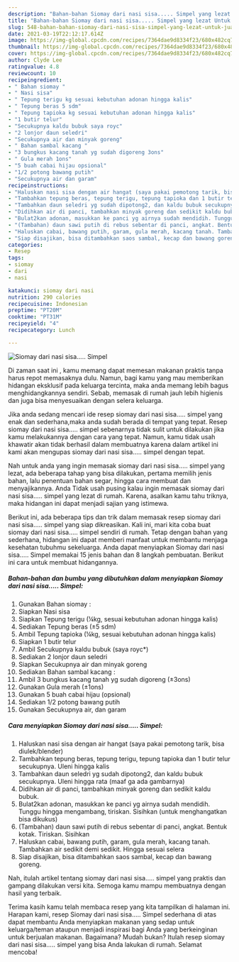 ```yaml
---
description: "Bahan-bahan Siomay dari nasi sisa..... Simpel yang lezat Untuk Jualan"
title: "Bahan-bahan Siomay dari nasi sisa..... Simpel yang lezat Untuk Jualan"
slug: 548-bahan-bahan-siomay-dari-nasi-sisa-simpel-yang-lezat-untuk-jualan
date: 2021-03-19T22:12:17.614Z
image: https://img-global.cpcdn.com/recipes/7364dae9d8334f23/680x482cq70/siomay-dari-nasi-sisa-simpel-foto-resep-utama.jpg
thumbnail: https://img-global.cpcdn.com/recipes/7364dae9d8334f23/680x482cq70/siomay-dari-nasi-sisa-simpel-foto-resep-utama.jpg
cover: https://img-global.cpcdn.com/recipes/7364dae9d8334f23/680x482cq70/siomay-dari-nasi-sisa-simpel-foto-resep-utama.jpg
author: Clyde Lee
ratingvalue: 4.8
reviewcount: 10
recipeingredient:
- " Bahan siomay "
- " Nasi sisa"
- " Tepung terigu kg sesuai kebutuhan adonan hingga kalis"
- " Tepung beras 5 sdm"
- " Tepung tapioka kg sesuai kebutuhan adonan hingga kalis"
- "1 butir telur"
- "Secukupnya kaldu bubuk saya royc"
- "2 lonjor daun seledri"
- "Secukupnya air dan minyak goreng"
- " Bahan sambal kacang "
- "3 bungkus kacang tanah yg sudah digoreng 3ons"
- " Gula merah 1ons"
- "5 buah cabai hijau opsional"
- "1/2 potong bawang putih"
- "Secukupnya air dan garam"
recipeinstructions:
- "Haluskan nasi sisa dengan air hangat (saya pakai pemotong tarik, bisa diulek/blender)"
- "Tambahkan tepung beras, tepung terigu, tepung tapioka dan 1 butir telur secukupnya. Uleni hingga kalis"
- "Tambahkan daun seledri yg sudah dipotong2, dan kaldu bubuk secukupnya. Uleni hingga rata (maaf ga ada gambarnya)"
- "Didihkan air di panci, tambahkan minyak goreng dan sedikit kaldu bubuk."
- "Bulat2kan adonan, masukkan ke panci yg airnya sudah mendidih. Tunggu hingga mengambang, tiriskan. Sisihkan (untuk menghangatkan bisa dikukus)"
- "(Tambahan) daun sawi putih di rebus sebentar di panci, angkat. Bentuk kotak. Tiriskan. Sisihkan"
- "Haluskan cabai, bawang putih, garam, gula merah, kacang tanah. Tambahkan air sedikit demi sedikit. Hingga sesuai selera"
- "Siap disajikan, bisa ditambahkan saos sambal, kecap dan bawang goreng."
categories:
- Resep
tags:
- siomay
- dari
- nasi

katakunci: siomay dari nasi 
nutrition: 290 calories
recipecuisine: Indonesian
preptime: "PT20M"
cooktime: "PT31M"
recipeyield: "4"
recipecategory: Lunch

---
```



![Siomay dari nasi sisa..... Simpel](https://img-global.cpcdn.com/recipes/7364dae9d8334f23/680x482cq70/siomay-dari-nasi-sisa-simpel-foto-resep-utama.jpg)

Di zaman  saat ini , kamu memang dapat memesan makanan praktis tanpa harus repot memasaknya dulu. Namun, bagi kamu yang mau memberikan hidangan eksklusif pada keluarga tercinta, maka anda memang lebih bagus menghidangkannya sendiri. Sebab, memasak di rumah jauh lebih higienis dan juga bisa menyesuaikan dengan selera keluarga.

Jika anda sedang mencari ide resep siomay dari nasi sisa..... simpel yang enak dan sederhana,maka anda sudah berada di tempat yang tepat. Resep siomay dari nasi sisa..... simpel  sebenarnya tidak sulit untuk dilakukan jika kamu melakukannya dengan cara yang tepat. Namun, kamu tidak usah khawatir akan tidak berhasil dalam membuatnya 
karena dalam artikel ini kami akan mengupas siomay dari nasi sisa..... simpel dengan tepat.  



Nah untuk anda yang ingin memasak siomay dari nasi sisa..... simpel yang lezat, ada beberapa tahap yang bisa dilakukan, pertama memilih jenis bahan, lalu penentuan bahan segar, hingga cara membuat dan menyajikannya. Anda Tidak usah pusing kalau ingin memasak siomay dari nasi sisa..... simpel yang lezat di rumah. Karena, asalkan kamu  tahu triknya, maka hidangan ini dapat menjadi sajian yang istimewa.

Berikut ini, ada beberapa tips dan trik dalam memasak resep siomay dari nasi sisa..... simpel yang siap dikreasikan. Kali ini, mari kita coba buat siomay dari nasi sisa..... simpel sendiri di rumah. Tetap dengan bahan yang sederhana, hidangan ini dapat memberi manfaat untuk membantu menjaga kesehatan tubuhmu sekeluarga. Anda dapat menyiapkan Siomay dari nasi sisa..... Simpel memakai 15 jenis bahan dan 8 langkah pembuatan. Berikut ini cara untuk membuat hidangannya.

<!--inarticleads1-->

##### Bahan-bahan dan bumbu yang dibutuhkan dalam menyiapkan Siomay dari nasi sisa..... Simpel:

1. Gunakan  Bahan siomay :
1. Siapkan  Nasi sisa
1. Siapkan  Tepung terigu (¼kg, sesuai kebutuhan adonan hingga kalis)
1. Sediakan  Tepung beras (±5 sdm)
1. Ambil  Tepung tapioka (¼kg, sesuai kebutuhan adonan hingga kalis)
1. Siapkan 1 butir telur
1. Ambil Secukupnya kaldu bubuk (saya royc*)
1. Sediakan 2 lonjor daun seledri
1. Siapkan Secukupnya air dan minyak goreng
1. Sediakan  Bahan sambal kacang :
1. Ambil 3 bungkus kacang tanah yg sudah digoreng (±3ons)
1. Gunakan  Gula merah (±1ons)
1. Gunakan 5 buah cabai hijau (opsional)
1. Sediakan 1/2 potong bawang putih
1. Gunakan Secukupnya air, dan garam




<!--inarticleads2-->

##### Cara menyiapkan Siomay dari nasi sisa..... Simpel:

1. Haluskan nasi sisa dengan air hangat (saya pakai pemotong tarik, bisa diulek/blender)
1. Tambahkan tepung beras, tepung terigu, tepung tapioka dan 1 butir telur secukupnya. Uleni hingga kalis
1. Tambahkan daun seledri yg sudah dipotong2, dan kaldu bubuk secukupnya. Uleni hingga rata (maaf ga ada gambarnya)
1. Didihkan air di panci, tambahkan minyak goreng dan sedikit kaldu bubuk.
1. Bulat2kan adonan, masukkan ke panci yg airnya sudah mendidih. Tunggu hingga mengambang, tiriskan. Sisihkan (untuk menghangatkan bisa dikukus)
1. (Tambahan) daun sawi putih di rebus sebentar di panci, angkat. Bentuk kotak. Tiriskan. Sisihkan
1. Haluskan cabai, bawang putih, garam, gula merah, kacang tanah. Tambahkan air sedikit demi sedikit. Hingga sesuai selera
1. Siap disajikan, bisa ditambahkan saos sambal, kecap dan bawang goreng.




Nah, itulah artikel tentang  siomay dari nasi sisa..... simpel  yang praktis dan gampang dilakukan versi kita. Semoga kamu mampu membuatnya dengan hasil yang terbaik. 

Terima kasih kamu telah membaca resep yang kita tampilkan di halaman ini. Harapan kami, resep  Siomay dari nasi sisa..... Simpel sederhana di atas dapat membantu Anda menyiapkan makanan yang sedap untuk keluarga/teman ataupun menjadi inspirasi bagi Anda yang berkeinginan untuk berjualan makanan. Bagaimana? Mudah bukan? Itulah resep siomay dari nasi sisa..... simpel yang bisa Anda lakukan di rumah. Selamat mencoba!

